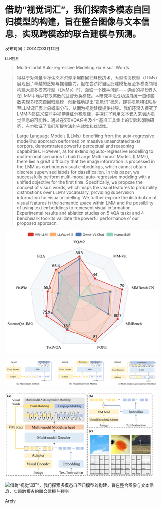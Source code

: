 # 借助“视觉词汇”，我们探索多模态自回归模型的构建，旨在整合图像与文本信息，实现跨模态的联合建模与预测。

发布时间：2024年03月12日

`LLM应用`

> Multi-modal Auto-regressive Modeling via Visual Words

> 得益于对海量未标注文本资源采用自回归建模技术，大型语言模型（LLMs）展现出了卓越的感知与推理能力。但在尝试将自回归建模拓展至多模态领域构建大型多模态模型（LMMs）时，面临一个棘手问题——连续的视觉嵌入在LMM中难以获取离散的监督分类标签。本研究率先成功运用统一目标函数实现多模态自回归建模，创新性地提出“视觉词”概念，即将视觉特征映射至LLM词汇表上的概率分布，从而为视觉建模提供指导。我们还深入探究了LMM内部语义空间中视觉特征分布规律，并探讨了利用文本嵌入来表达视觉信息的可能性。通过在5项VQA任务及4个基准工具集上的实验和消融研究，有力验证了我们所提方法的有效性和优越性。

> Large Language Models (LLMs), benefiting from the auto-regressive modelling approach performed on massive unannotated texts corpora, demonstrates powerful perceptual and reasoning capabilities. However, as for extending auto-regressive modelling to multi-modal scenarios to build Large Multi-modal Models (LMMs), there lies a great difficulty that the image information is processed in the LMM as continuous visual embeddings, which cannot obtain discrete supervised labels for classification. In this paper, we successfully perform multi-modal auto-regressive modeling with a unified objective for the first time. Specifically, we propose the concept of visual words, which maps the visual features to probability distributions over LLM's vocabulary, providing supervision information for visual modelling. We further explore the distribution of visual features in the semantic space within LMM and the possibility of using text embeddings to represent visual information. Experimental results and ablation studies on 5 VQA tasks and 4 benchmark toolkits validate the powerful performance of our proposed approach.

![借助“视觉词汇”，我们探索多模态自回归模型的构建，旨在整合图像与文本信息，实现跨模态的联合建模与预测。](../../../paper_images/2403.07720/x1.png)

![借助“视觉词汇”，我们探索多模态自回归模型的构建，旨在整合图像与文本信息，实现跨模态的联合建模与预测。](../../../paper_images/2403.07720/x2.png)

![借助“视觉词汇”，我们探索多模态自回归模型的构建，旨在整合图像与文本信息，实现跨模态的联合建模与预测。](../../../paper_images/2403.07720/x3.png)

![借助“视觉词汇”，我们探索多模态自回归模型的构建，旨在整合图像与文本信息，实现跨模态的联合建模与预测。](../../../paper_images/2403.07720/x4.png)

[Arxiv](https://arxiv.org/abs/2403.07720)